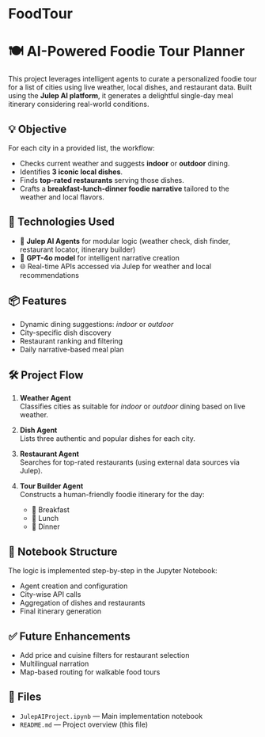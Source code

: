 # FoodTour

# 🍽️ AI-Powered Foodie Tour Planner

This project leverages intelligent agents to curate a personalized foodie tour for a list of cities using live weather, local dishes, and restaurant data. Built using the **Julep AI platform**, it generates a delightful single-day meal itinerary considering real-world conditions.

## 💡 Objective

For each city in a provided list, the workflow:

- Checks current weather and suggests **indoor** or **outdoor** dining.
- Identifies **3 iconic local dishes**.
- Finds **top-rated restaurants** serving those dishes.
- Crafts a **breakfast-lunch-dinner foodie narrative** tailored to the weather and local flavors.

## 🧠 Technologies Used

- 🤖 **Julep AI Agents** for modular logic (weather check, dish finder, restaurant locator, itinerary builder)
- 🧠 **GPT-4o model** for intelligent narrative creation
- 🌐 Real-time APIs accessed via Julep for weather and local recommendations

## 📦 Features

- Dynamic dining suggestions: *indoor* or *outdoor*
- City-specific dish discovery
- Restaurant ranking and filtering
- Daily narrative-based meal plan

## 🛠️ Project Flow

1. **Weather Agent**  
   Classifies cities as suitable for *indoor* or *outdoor* dining based on live weather.

2. **Dish Agent**  
   Lists three authentic and popular dishes for each city.

3. **Restaurant Agent**  
   Searches for top-rated restaurants (using external data sources via Julep).

4. **Tour Builder Agent**  
   Constructs a human-friendly foodie itinerary for the day:
   - 🥐 Breakfast
   - 🍛 Lunch
   - 🍲 Dinner

## 📂 Notebook Structure

The logic is implemented step-by-step in the Jupyter Notebook:
- Agent creation and configuration
- City-wise API calls
- Aggregation of dishes and restaurants
- Final itinerary generation

## ✅ Future Enhancements

- Add price and cuisine filters for restaurant selection
- Multilingual narration
- Map-based routing for walkable food tours

## 📁 Files

- `JulepAIProject.ipynb` — Main implementation notebook
- `README.md` — Project overview (this file)
